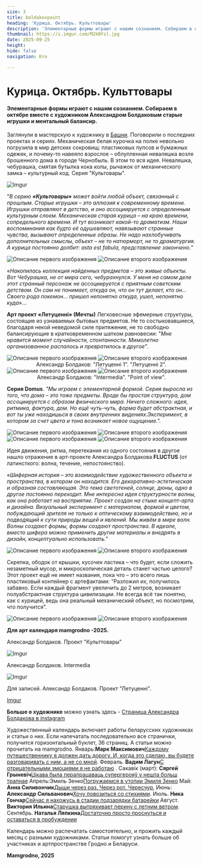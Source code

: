 ```yaml
---
size: 3
title: boldakovpaint
heading: 'Курица. Октябрь. Культтовары'
description: 'Элементарные формы играют с нашим сознанием. Собираем в октябре вместе с художником Александром Болдаковым старые игрушки и ментальный балансир'
thumbnail: https://i.imgur.com/M2kBYsl.jpg 
date: 2025-09-25
height: 
hide: false
navigation: Кто

---
```

# Курица. Октябрь. Культтовары

#### Элементарные формы играют с нашим сознанием. Собираем в октябре вместе с художником Александром Болдаковым старые игрушки и ментальный балансир.

Заглянули в мастерскую к художнику в [Башни](https://www.mamgrodno.com/projects/waterboldakov.html). Поговорили о последних проектах и сериях. Механическая белая курочка на полке невольно погрузила
в мир детских сокровищ: пластиковых пупсов и бумажных одежек, и почему-то навеяло взрослое – облупленная неваляшка возле брошенного дома в городе Чернобыль. В этом то вся идея. Неваляшка, чебурашка, смятая бутылка кока колы, рычажок от механического замка – культурный код. Серия "Культовары". 

![Imgur](https://i.imgur.com/M2kBYsl.jpg)

"_В серию **«Культовары»** может войти любой объект, связанный с прошлым. Старые игрушки – это аллюзия к современному времени. Игрушки отправляют в детство, и оно ассоциируется с определенным культурным слоем. Механическая старая курица – на краю времени, сопредельного времени. И тут возникает какой-то драматизм. Наши воспоминания как будто её одушевляют, навязывают странные чувства, вызывают определенные образы. Не надо нахлобучивать дополнительных смыслы, объект – не то натюрморт, не то драматургия. А курица постоянно долбит: asta est fabula, представление закончено._"

<div class="gallery2">
<img src="https://i.imgur.com/vDSaTZt.jpeg" alt="Описание первого изображения"> 
<img src="https://i.imgur.com/iZB2sJr.jpeg" alt="Описание второго изображения"> 
</div>

«_Накопилась коллекция найденных предметов – это живые объекты. Вот Чебурашка, не от мира сего, чебурахнулся. У меня на самом деле этот странный персонаж не ассоциируется с приятным советским детством. Он сам не понимает, откуда он, что он тут делает, кто он…  Своего рода покемон… пришел непонятно откуда, ушел, непонятно куда_»… 

**Арт проект «Летуценні» (Мечты)** Легковесные эфемерные структуры, состоящие из узнаваемых бытовых предметов. Не то состыковавшиеся, благодаря некой неведомой силе притяжения, не то свободно балансирующие в кратковременном шатком равновесии: "_Мне нравится момент случайности, спонтанности. Мимолетно организованное распалось и превратилось в другое"_. 

<div class="gallery2">
<img src="https://i.imgur.com/fgIGMjD.jpeg" alt="Описание первого изображения"> 
<img src="https://i.imgur.com/Bmz4hcp.jpeg" alt="Описание второго изображения"> 
</div>
<center> Александр Болдаков: "Летуценні 1". "Летуценні 2".</center>

<div class="gallery2">
<img src="https://i.imgur.com/Vupqgzb.jpeg" alt="Описание первого изображения"> 
<img src="https://i.imgur.com/v6YC7Cy.jpeg" alt="Описание второго изображения"> 
</div>
<center> Александр Болдаков: "Intermedia". "Point of view".</center>

**Серия Domus**. _"Мы играем с элементарной формой. Серия выросла из того, что дома  – это тоже предметы. Вроде бы простая структура, дом ассоциируется с образом физического мира. Ничего сложного: идея, ритмика, фактура, дом. Но ещё чуть-чуть, форма будет абстрактная, и вот ты уже находишься в своих внутренних видениях.Эксперимент, в котором за счет цвета и тона возникает новое ощущение."._

<div class="gallery2">
<img src="https://i.imgur.com/4QWrn8z.jpeg" alt="Описание первого изображения"> 
<img src="https://i.imgur.com/fOocas8.jpeg" alt="Описание второго изображения"> 
</div>

<div class="gallery2">
<img src="https://i.imgur.com/s4R6opX.jpeg" alt="Описание первого изображения"> 
<img src="https://i.imgur.com/ELCULAx.jpeg" alt="Описание второго изображения"> 
</div>

Идея движения, ритма, перетекания из одного состояния в другое нашло отражение в арт-проекте Александра Болдакова **FLUCTUS** (от латинсткого: волна, течение, непостоянство). 

«_Шиферная история – это взаимодействие художественного объекта и пространства, в котором он находится. Его декоративно-эстетическая и образная составляющая. Это тема светотеней, солнце, дюны, одно в другое постоянно переходит. Мне интересна идея структурности волны, как она работает на восприятие. Проект создан на стыке концепт-арта и дизайна. Визуальный эксперимент с материалом, формой и цветом, побуждающий зрителя не только к оптическому взаимодействию, но и подводящий к сути природы вещей и явлений. Мы живём в мире волн. Волны создают формы, формы создают пространства. В идеале, вместо шифера можно применить другие материалы и внедрять в дизайн, концептуально использовать."_

<div class="gallery2">
<img src="https://i.imgur.com/1bFQJjQ.jpeg" alt="Описание первого изображения"> 
<img src="https://i.imgur.com/yBmou4W.jpeg" alt="Описание второго изображения"> 
</div>

Скрепка, ободок от крышки, кусочек ластика – что будет, если сложить незаметный мусор, и микроскопическая деталь станет частью целого? Этот проект ещё не имеет названия, пока что – это всего лишь пластиковый контейнер с артефактами: "Разложил их, получилось забавно. Если каждый фрагмент увеличить до 2 метров, возникает полуабстрактная структура цивилизации. Не всегда всё так понятно, как с курицей, ведь она реальный механический объект, но посмотрим, что получится". 

<div class="gallery2">
<img src="https://i.imgur.com/5EN9KCL.jpeg" alt="Описание первого изображения"> 
<img src="https://i.imgur.com/1omYlp5.jpeg" alt="Описание второго изображения"> 
</div>

**Для арт календаря mamgrodno -2025.**

Александр Болдаков. Проект "Культтовары"

![Imgur](https://i.imgur.com/QTGmVWE.jpg)

Александр Болдаков. Intermedia

![Imgur](https://i.imgur.com/eG9qyfp.jpg)

Для записей. Александр Болдаков. Проект "Летуценні".

[Imgur](https://i.imgur.com/nUOwKsF.jpg)

**Больше о художнике** можно узнать здесь - [Страница Александра Болдакова в instagram](https://www.instagram.com/flobus_art/)

Художественный календарь включает работы беларусских художниках и статьи о них. Если напечатать последовательно все странички, получится горизонтальный буклет, 36 страниц. А статьи можно прочитать на mamgrodno. Январь:**Марк Максимович**[Каждому путешественнику я должен дать дорогу. И, когда это сделаю, вы будете разговаривать с ним, а не со мной](https://www.mamgrodno.com/projects/markmaksimovitch.html). Февраль. **Вадим Лагун**[С отрицательными эмоциями я не работаю](https://www.mamgrodno.com/projects/lagunart.html) . Сакавік (март): **Сяргей Грыневіч**[Цікава была перапрацаваць супергерояў у нешта больш трапнае](https://www.mamgrodno.com/projects/grinevitchcalendar.html) Апрель:Эмиль Зенко[Погружаемся в утопии Эмиля Зенко](https://www.mamgrodno.com/projects/zenkoart.html) Май: **Анна Силивончик**[Дыши через раз. Через рот. Чересчур](https://www.mamgrodno.com/projects/silivonchik.html), Июнь: **Александр Сильванович**[Хочу повозиться со стихиями](https://www.mamgrodno.com/projects/Silvanovitchpaint.html). Июль. **Ника Гончар**[Сейчас я нахожусь в стадии подзарядки батарейки](https://www.mamgrodno.com/projects/nikapaint.html) Август. **Виктория Ильина**[Старушка вытряхивает перину с летним ветром](https://www.mamgrodno.com/projects/ilinapaint.html). Сентябрь. **Наталья Ляпкина**[Достаточно просто проснуться и оставаться в пробуждении](https://www.mamgrodno.com/projects/liapkinaart.html)

Календарь можно распечатать самостоятельно, и прожить каждый месяц с разными художниками. Статьи помогут узнать больше об участниках и артпространстве Гродно и Беларуси.

**Mamgrodno, 2025**










